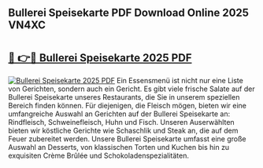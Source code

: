 ## Bullerei Speisekarte PDF Download Online 2025 VN4XC

# <h2><a href="http://gc9bkok.nevu.top/?p=Bullerei+Speisekarte">🔗 👉🔴 Bullerei Speisekarte 2025 PDF</a></h2>

[![Bullerei Speisekarte 2025 PDF](https://i.imgur.com/dBaPXMq.png)](http://gc9bkok.nevu.top/?p=Bullerei+Speisekarte)
Ein Essensmenü ist nicht nur eine Liste von Gerichten, sondern auch ein Gericht. Es gibt viele frische Salate auf der Bullerei Speisekarte unseres Restaurants, die Sie in unserem speziellen Bereich finden können. Für diejenigen, die Fleisch mögen, bieten wir eine umfangreiche Auswahl an Gerichten auf der Bullerei Speisekarte an: Rindfleisch, Schweinefleisch, Huhn und Fisch. Unseren Auserwählten bieten wir köstliche Gerichte wie Schaschlik und Steak an, die auf dem Feuer zubereitet werden. Unsere Bullerei Speisekarte umfasst eine große Auswahl an Desserts, von klassischen Torten und Kuchen bis hin zu exquisiten Crème Brûlée und Schokoladenspezialitäten.
